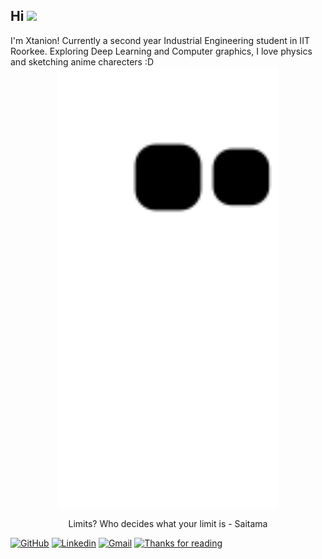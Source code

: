 <!-- ![hmmm](https://github.com/xtanion/xtanion/blob/output/github-contribution-grid-snake.svg) -->
<h2> Hi <img src="https://c.tenor.com/V4QLFtiLp0YAAAAi/jiraya.gif" width="70"></h2>
I'm Xtanion! Currently a second year Industrial Engineering student in IIT Roorkee. Exploring Deep Learning and Computer graphics, I love physics and sketching anime charecters :D 

<br/>
<div align="center">
  <a href="https://youtu.be/GU_RiAHR9aY">
   <img src="https://github.com/xtanion/xtanion/blob/output/github-contribution-grid-snake.svg" height="70%" width="70%">
  </a>
</div>
<p align="center">Limits? Who decides what your limit is - Saitama </p>

[![GitHub](https://img.shields.io/github/followers/xtanion?label=xtanion&style=social)](https://github.com/xtanion)
[![Linkedin](https://img.shields.io/badge/%20-LinkedIn-blue?style=flat&logo=linkedin)](https://www.linkedin.com/in/xtanion/)
[![Gmail](https://img.shields.io/badge/%20-Gmail-orange?style=flat&logo=gmail)](mailto:anandshivam54321@gmail.com)
[![Thanks for reading](https://c.tenor.com/IN6jha4TknYAAAAi/emojify.gif)](https://youtu.be/Kkt6C7CSkQc)

